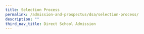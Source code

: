 ```yaml
---
title: Selection Process
permalink: /admission-and-prospectus/dsa/selection-process/
description: ""
third_nav_title: Direct School Admission
---
```


